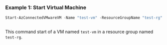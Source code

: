 ### Example 1: Start Virtual Machine
```powershell
Start-AzConnectedVMwareVM -Name "test-vm" -ResourceGroupName "test-rg" -SubscriptionId "204898ee-cd13-4332-b9d4-55ca5c25496d"
```

```output
```

This command start of a VM named `test-vm` in a resource group named `test-rg`.